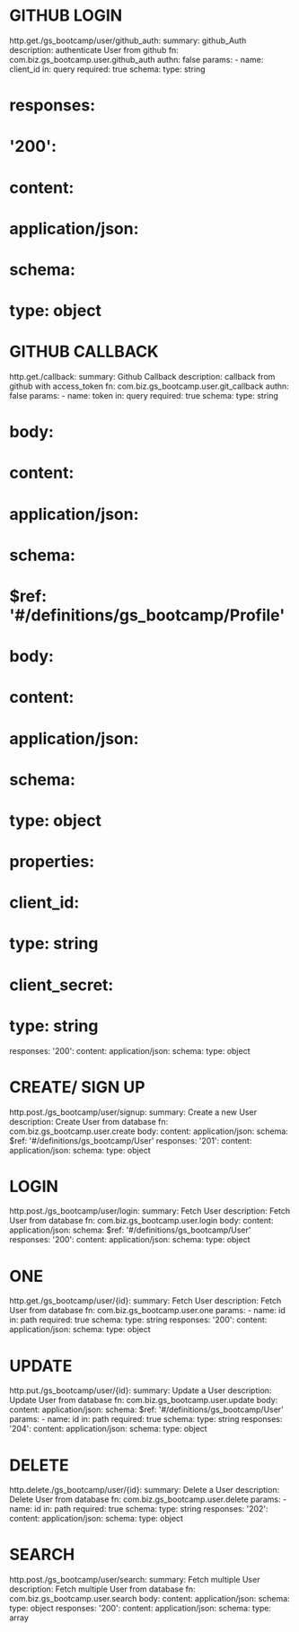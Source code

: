 # GITHUB LOGIN
http.get./gs_bootcamp/user/github_auth:
  summary: github_Auth
  description: authenticate User from github
  fn: com.biz.gs_bootcamp.user.github_auth
  authn: false
  params:
    - name: client_id
      in: query
      required: true
      schema:
        type: string
  # responses:
  #   '200':
  #     content:
  #       application/json:
  #         schema:
  #           type: object

# GITHUB CALLBACK
http.get./callback:
  summary: Github Callback
  description: callback from github with access_token
  fn: com.biz.gs_bootcamp.user.git_callback
  authn: false
  params:
    - name: token
      in: query
      required: true
      schema:
        type: string
  # body:
  #   content:
  #     application/json:
  #       schema:
  #         $ref: '#/definitions/gs_bootcamp/Profile'
  # body:
  #   content:
  #     application/json:
  #       schema:
  #         type: object
  #         properties:
  #           client_id: 
  #             type: string 
  #           client_secret: 
  #             type: string 
  responses:
    '200':
      content:
        application/json:
          schema:
            type: object

# CREATE/ SIGN UP
http.post./gs_bootcamp/user/signup:
  summary: Create a new User
  description: Create User from database
  fn: com.biz.gs_bootcamp.user.create
  body:
    content:
      application/json:
        schema:
          $ref: '#/definitions/gs_bootcamp/User'
  responses:
    '201':
      content:
        application/json:
          schema:
            type: object

# LOGIN
http.post./gs_bootcamp/user/login:
  summary: Fetch User
  description: Fetch User from database
  fn: com.biz.gs_bootcamp.user.login
  body:
    content:
      application/json:
        schema:
          $ref: '#/definitions/gs_bootcamp/User'
  responses:
    '200':
      content:
        application/json:
          schema:
            type: object


# ONE
http.get./gs_bootcamp/user/{id}:
  summary: Fetch User
  description: Fetch User from database
  fn: com.biz.gs_bootcamp.user.one
  params:
    - name: id
      in: path
      required: true
      schema:
        type: string
  responses:
    '200':
      content:
        application/json:
          schema:
            type: object

# UPDATE
http.put./gs_bootcamp/user/{id}:
  summary: Update a User
  description: Update User from database
  fn: com.biz.gs_bootcamp.user.update
  body:
    content:
      application/json:
        schema:
          $ref: '#/definitions/gs_bootcamp/User'
  params:
    - name: id
      in: path
      required: true
      schema:
        type: string
  responses:
    '204':
      content:
        application/json:
          schema:
            type: object

# DELETE
http.delete./gs_bootcamp/user/{id}:
  summary: Delete a User
  description: Delete User from database
  fn: com.biz.gs_bootcamp.user.delete
  params:
    - name: id
      in: path
      required: true
      schema:
        type: string
  responses:
    '202':
      content:
        application/json:
          schema:
            type: object

# SEARCH
http.post./gs_bootcamp/user/search:
  summary: Fetch multiple User
  description: Fetch multiple User from database
  fn: com.biz.gs_bootcamp.user.search
  body:
    content:
      application/json:
        schema:
          type: object
  responses:
    '200':
      content:
        application/json:
          schema:
            type: array

